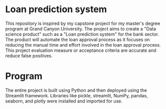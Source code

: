 # Loan prediction system
This repository is inspired by my capstone project for my master's degree program at Grand Canyon University. The project aims to create a "Data science product" such as a "Loan prediction system" for the bank sector. The product will automate the loan approval process as it focuses on reducing the manual time and effort involved in the loan approval process. This project evaluation measure or acceptance criteria are accurate and reduce false positives. 

# Program
The entire project is built using Python and then deployed using the Streamlit framework. Libraries like pickle, streamlit, NumPy, pandas, seaborn, and plotly were installed and imported for use.
